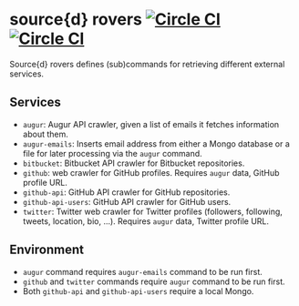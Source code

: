 # source{d} rovers [![Circle CI](https://circleci.com/gh/tyba/srcd-rovers.svg?style=svg&circle-token=662647aec7bf50cd00c97487a868437f8dd0fb6e)](https://circleci.com/gh/tyba/srcd-rovers) [![Circle CI](https://circleci.com/gh/tyba/srcd-rovers/tree/dev.svg?style=svg&circle-token=662647aec7bf50cd00c97487a868437f8dd0fb6e)](https://circleci.com/gh/tyba/srcd-rovers/tree/dev)

Source{d} rovers defines (sub)commands for retrieving different external services.

## Services

- `augur`: Augur API crawler, given a list of emails it fetches information about them.
- `augur-emails`: Inserts email address from either a Mongo database or a file for later processing via the `augur` command.
- `bitbucket`: Bitbucket API crawler for Bitbucket repositories.
- `github`: web crawler for GitHub profiles. Requires `augur` data, GitHub profile URL.
- `github-api`: GitHub API crawler for GitHub repositories.
- `github-api-users`: GitHub API crawler for GitHub users.
- `twitter`: Twitter web crawler for Twitter profiles (followers, following, tweets, location, bio, ...). Requires `augur` data, Twitter profile URL.

## Environment

- `augur` command requires `augur-emails` command to be run first.
- `github` and `twitter` commands require `augur` command to be run first.
- Both `github-api` and `github-api-users` require a local Mongo.
